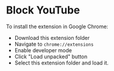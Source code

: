 # Block YouTube

To install the extension in Google Chrome: 

- Download this extension folder
- Navigate to `chrome://extensions`
- Enable developer mode
- Click "Load unpacked" button
- Select this extension folder and load it.